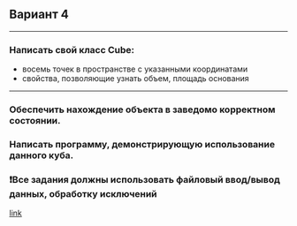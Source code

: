 ﻿## Вариант 4
___
### Написать свой класс Сube:
- восемь точек в пространстве с указанными координатами
- свойства, позволяющие узнать объем, площадь основания
___
### Обеспечить нахождение объекта в заведомо корректном состоянии.
### Написать программу, демонстрирующую использование данного куба.
### :heavy_exclamation_mark:Все задания должны использовать файловый ввод/вывод данных, обработку исключений

<a name="test_link"></a> 

[link](#tesy_link)